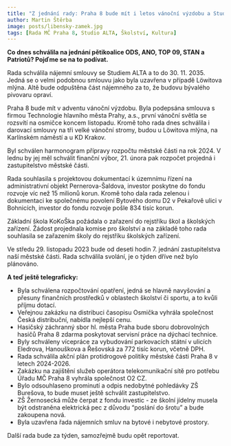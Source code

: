 ```yaml
---
title: "Z jednání rady: Praha 8 bude mít i letos vánoční výzdobu a Studio Alta bude v Libni do roku 2035"
author: Martin Štěrba
image: posts/libensky-zamek.jpg
tags: [Rada MČ Praha 8, Studio ALTA, Školství, Kultura]
---
```


**Co dnes schválila na jednání pětikoalice ODS, ANO, TOP 09, STAN a Patriotů? Pojďme se na to podívat.**

Rada schválila nájemní smlouvy se Studiem ALTA a to do 30. 11. 2035. Jedná se o velmi podobnou smlouvu jako byla uzavřena v případě Löwitova mlýna. Altě bude odpuštěna část nájemného za to, že budovu bývalého pivovaru opraví.

Praha 8 bude mít v adventu vánoční výzdobu. Byla podepsána smlouva s firmou Technologie hlavního města Prahy, a.s., první vánoční světla se rozsvítí na osmičce koncem listopadu. Kromě toho rada dnes schválila i darovací smlouvy na tři velké vánoční stromy, budou u Löwitova mlýna, na Karlínském náměstí a u KD Krakov.

Byl schválen harmonogram přípravy rozpočtu městské části na rok 2024. V lednu by jej měl schválit finanční výbor, 21. února pak rozpočet projedná i zastupitelstvo městské části.

Rada souhlasila s projektovou dokumentací k územnímu řízení na administrativní objekt Pernerova-Šaldova, investor poskytne do fondu rozvoje víc než 15 milionů korun. Kromě toho dala rada zelenou i dokumentaci ke společnému povolení Bytového domu D2 v Pekařově ulici v Bohnicích, investor do fondu rozvoje pošle 834 tisíc korun.

Základní škola KoKoŠka požádala o zařazení do rejstříku škol a školských zařízení. Žádost projednala komise pro školství a na základě toho rada souhlasila se zařazením školy do rejstříku školských zařízení.

Ve středu 29. listopadu 2023 bude od deseti hodin 7. jednání zastupitelstva naší městské části. Rada schválila svolání, je o týden dříve než bylo plánováno. 

**A teď ještě telegraficky:**
- Byla schválena rozpočtování opatření, jedná se hlavně navyšování a přesuny finančních prostředků v oblastech školství či sportu, a to kvůli příjmu dotací. 
- Veřejnou zakázku na distribuci časopisu Osmička vyhrála společnost Česká distribuční, nabídla nejlepší cenu.
- Hasičský záchranný sbor hl. města Praha bude sboru dobrovolných hasičů Praha 8 zdarma poskytovat servisní práce na dýchací technice.
- Byly schváleny vícepráce za vybudování parkovacích státní v ulicích Eledrova, Hanouškova a Řešovská za 772 tisíc korun, včetně DPH.
- Rada schválila akční plán protidrogové politiky městské části Praha 8 v letech 2024-2026.
- Zakázku na zajištění služeb operátora telekomunikační sítě pro potřebu Úřadu MČ Praha 8 vyhrála společnost O2 CZ. 
- Bylo odsouhlaseno prominutí a odpis nedobytné pohledávky ZŠ Burešova, to bude muset ještě schválit zastupitelstvo.
- ZŠ Žernosecká může čerpat z fondu investic - ze školní jídelny musela být odstraněna elektrická pec z důvodu “poslání do šrotu” a bude zakoupena nová.
- Byla uzavřena řada nájemních smluv na bytové i nebytové prostory. 

Další rada bude za týden, samozřejmě budu opět reportovat.
